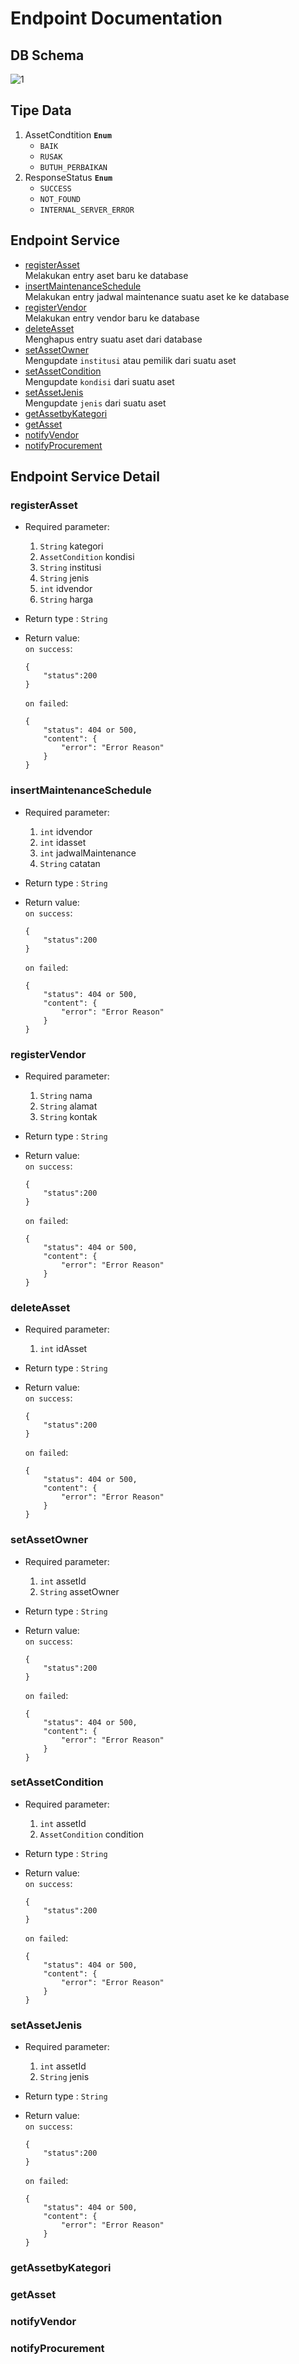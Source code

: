 # Endpoint Documentation
## DB Schema
![1](http://gitlab.informatika.org/IF4050/AssetLifecycleManagementService/blob/master/docs/images/db%20entities.png)

## Tipe Data
1. AssetCondtition **`Enum`**
	- `BAIK` 
	- `RUSAK`
	- `BUTUH_PERBAIKAN`
2. ResponseStatus **`Enum`**
	- `SUCCESS`
	- `NOT_FOUND`
	- `INTERNAL_SERVER_ERROR`

## Endpoint Service

- [registerAsset](#registerAsset)  
Melakukan entry aset baru ke database  
- [insertMaintenanceSchedule](#insertMaintenanceSchedule)  
Melakukan entry jadwal maintenance suatu aset ke ke database  
- [registerVendor](#registerVendor)  
Melakukan entry vendor baru ke database  
- [deleteAsset](#deleteAsset)  
Menghapus entry suatu aset dari database  
- [setAssetOwner](#setAssetOwner)  
Mengupdate `institusi` atau pemilik dari suatu aset  
- [setAssetCondition](#setAssetCondition)  
Mengupdate `kondisi` dari suatu aset  
- [setAssetJenis](#setAssetJenis)  
Mengupdate `jenis` dari suatu aset  
- [getAssetbyKategori](#getAssetbyKategori)   
- [getAsset](#getAsset)   
- [notifyVendor](#notifyVendor)   
- [notifyProcurement](#notifyProcurement)  


## Endpoint Service Detail

### <a name="registerAsset">registerAsset</a>
- Required parameter:  
	1. `String` kategori  
	2. `AssetCondition` kondisi  
	3. `String` institusi  
	4. `String` jenis  
	5. `int` idvendor  
	6. `String` harga  
- Return type	: `String`  
- Return value:  
	`on success`:

	```
	{
		"status":200
	}
	```

	`on failed`:

	```
	{
		"status": 404 or 500,
		"content": {
			"error": "Error Reason"
		}
	}
	```

### <a name="insertMaintenanceSchedule">insertMaintenanceSchedule</a>
- Required parameter:  
	1. `int` idvendor
	2. `int` idasset
	3. `int` jadwalMaintenance
	4. `String` catatan
- Return type	: `String`  
- Return value:  
	`on success`:

	```
	{
		"status":200
	}
	```

	`on failed`:

	```
	{
		"status": 404 or 500,
		"content": {
			"error": "Error Reason"
		}
	}
	```

### <a name="registerVendor">registerVendor</a>
- Required parameter:  
	1. `String` nama
	2. `String` alamat
	3. `String` kontak
- Return type	: `String`  
- Return value:  
	`on success`:

	```
	{
		"status":200
	}
	```

	`on failed`:

	```
	{
		"status": 404 or 500,
		"content": {
			"error": "Error Reason"
		}
	}
	```

### <a name="deleteAsset">deleteAsset</a>
- Required parameter:  
	1. `int` idAsset
- Return type	: `String`  
- Return value:  
	`on success`:

	```
	{
		"status":200
	}
	```

	`on failed`:

	```
	{
		"status": 404 or 500,
		"content": {
			"error": "Error Reason"
		}
	}
	```

### <a name="setAssetOwner">setAssetOwner</a>
- Required parameter:  
	1. `int` assetId
	2. `String` assetOwner
- Return type	: `String`  
- Return value:  
	`on success`:

	```
	{
		"status":200
	}
	```

	`on failed`:

	```
	{
		"status": 404 or 500,
		"content": {
			"error": "Error Reason"
		}
	}
	```
	
### <a name="setAssetCondition">setAssetCondition</a>
- Required parameter:  
	1. `int` assetId
	2. `AssetCondition` condition
- Return type	: `String`  
- Return value:  
	`on success`:

	```
	{
		"status":200
	}
	```

	`on failed`:

	```
	{
		"status": 404 or 500,
		"content": {
			"error": "Error Reason"
		}
	}
	```
	
### <a name="setAssetJenis">setAssetJenis</a>
- Required parameter:  
	1. `int` assetId
	2. `String` jenis
- Return type	: `String`  
- Return value:  
	`on success`:

	```
	{
		"status":200
	}
	```

	`on failed`:

	```
	{
		"status": 404 or 500,
		"content": {
			"error": "Error Reason"
		}
	}
	```
	
### <a name="getAssetbyKategori">getAssetbyKategori</a>

### <a name="getAsset">getAsset</a>

### <a name="notifyVendor">notifyVendor</a>

### <a name="notifyProcurement">notifyProcurement</a>